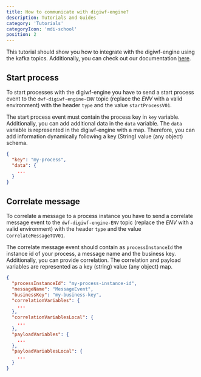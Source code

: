 ```yaml
---
title: How to communicate with digiwf-engine?
description: Tutorials and Guides
category: 'Tutorials'
categoryIcon: 'mdi-school'
position: 2
---
```


This tutorial should show you how to integrate with the digiwf-engine using the kafka topics. Additionally, you can check out our documentation [here](/resources/documentation/concept/eventbustopics).

## Start process

To start processes with the digiwf-engine you have to send a start process event to the `dwf-digiwf-engine-ENV` topic (replace the *ENV* with a valid environment) with the header `type` and the value `startProcessV01`.

The start process event must contain the process key in `key` variable. Additionally, you can add additional data in the `data` variable. The `data` variable is represented in the digiwf-engine with a map. Therefore, you can add information dynamically following a key (String) value (any object) schema.

```json
{
  "key": "my-process",
  "data": {
    ...
  }
}
```

## Correlate message

To correlate a message to a process instance you have to send a correlate message event to the `dwf-digiwf-engine-ENV` topic (replace the *ENV* with a valid environment) with the header `type` and the value `CorrelateMessageTOV01`.

The correlate message event should contain as `processInstanceId` the instance id of your process, a message name and the business key. Additionally, you can provide correlation. The correlation and payload variables are represented as a key (string) value (any object) map.

```json
{
  "processInstanceId": "my-process-instance-id",
  "messageName": "MessageEvent",
  "businessKey": "my-business-key",
  "correlationVariables": {
    ...
  },
  "correlationVariablesLocal": {
    ...
  },
  "payloadVariables": {
    ...
  },
  "payloadVariablesLocal": {
    ...
  }
}
```
